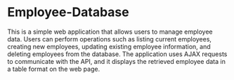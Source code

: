 # Employee-Database

This is a simple web application that allows users to manage employee data. Users can perform operations such as listing current employees, creating new employees, updating existing employee information, and deleting employees from the database. The application uses AJAX requests to communicate with the API, and it displays the retrieved employee data in a table format on the web page.
